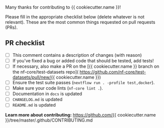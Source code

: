 Many thanks for contributing to {{ cookiecutter.name }}!

Please fill in the appropriate checklist below (delete whatever is not relevant). These are the most common things requested on pull requests (PRs).

## PR checklist
 - [ ] This comment contains a description of changes (with reason)
 - [ ] If you've fixed a bug or added code that should be tested, add tests!
 - [ ] If necessary, also make a PR on the [{{ cookiecutter.name }} branch on the nf-core/test-datasets repo]( https://github.com/nf-core/test-datasets/pull/new/{{ cookiecutter.name }})
 - [ ] Ensure the test suite passes (`nextflow run . -profile test,docker`).
 - [ ] Make sure your code lints (`nf-core lint .`).
 - [ ] Documentation in `docs` is updated
 - [ ] `CHANGELOG.md` is updated
 - [ ] `README.md` is updated

**Learn more about contributing:** https://github.com/{{ cookiecutter.name }}/tree/master/.github/CONTRIBUTING.md
